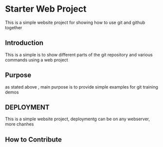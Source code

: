 # Starter Web Project
This is a simple website project for showing how to use git and github together

## Introduction
This is a simple is to show different parts of the git repository and various commands using a web project
## Purpose

as stated above , main purpose is to provide simple examples for git training demos
## DEPLOYMENT

This is a simple website project, deploymentg can be on any webserver, more chanhes

## How to Contribute